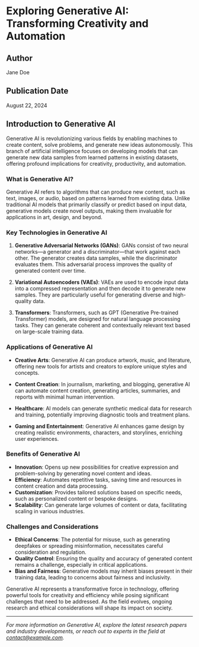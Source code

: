 # Exploring Generative AI: Transforming Creativity and Automation

## Author
Jane Doe

## Publication Date
August 22, 2024

## Introduction to Generative AI

Generative AI is revolutionizing various fields by enabling machines to create content, solve problems, and generate new ideas autonomously. This branch of artificial intelligence focuses on developing models that can generate new data samples from learned patterns in existing datasets, offering profound implications for creativity, productivity, and automation.

### What is Generative AI?

Generative AI refers to algorithms that can produce new content, such as text, images, or audio, based on patterns learned from existing data. Unlike traditional AI models that primarily classify or predict based on input data, generative models create novel outputs, making them invaluable for applications in art, design, and beyond.

### Key Technologies in Generative AI

1. **Generative Adversarial Networks (GANs)**: GANs consist of two neural networks—a generator and a discriminator—that work against each other. The generator creates data samples, while the discriminator evaluates them. This adversarial process improves the quality of generated content over time.

2. **Variational Autoencoders (VAEs)**: VAEs are used to encode input data into a compressed representation and then decode it to generate new samples. They are particularly useful for generating diverse and high-quality data.

3. **Transformers**: Transformers, such as GPT (Generative Pre-trained Transformer) models, are designed for natural language processing tasks. They can generate coherent and contextually relevant text based on large-scale training data.

### Applications of Generative AI

- **Creative Arts**: Generative AI can produce artwork, music, and literature, offering new tools for artists and creators to explore unique styles and concepts.

- **Content Creation**: In journalism, marketing, and blogging, generative AI can automate content creation, generating articles, summaries, and reports with minimal human intervention.

- **Healthcare**: AI models can generate synthetic medical data for research and training, potentially improving diagnostic tools and treatment plans.

- **Gaming and Entertainment**: Generative AI enhances game design by creating realistic environments, characters, and storylines, enriching user experiences.

### Benefits of Generative AI

- **Innovation**: Opens up new possibilities for creative expression and problem-solving by generating novel content and ideas.
- **Efficiency**: Automates repetitive tasks, saving time and resources in content creation and data processing.
- **Customization**: Provides tailored solutions based on specific needs, such as personalized content or bespoke designs.
- **Scalability**: Can generate large volumes of content or data, facilitating scaling in various industries.

### Challenges and Considerations

- **Ethical Concerns**: The potential for misuse, such as generating deepfakes or spreading misinformation, necessitates careful consideration and regulation.
- **Quality Control**: Ensuring the quality and accuracy of generated content remains a challenge, especially in critical applications.
- **Bias and Fairness**: Generative models may inherit biases present in their training data, leading to concerns about fairness and inclusivity.

Generative AI represents a transformative force in technology, offering powerful tools for creativity and efficiency while posing significant challenges that need to be addressed. As the field evolves, ongoing research and ethical considerations will shape its impact on society.

---

*For more information on Generative AI, explore the latest research papers and industry developments, or reach out to experts in the field at [contact@example.com](mailto:contact@example.com).*
